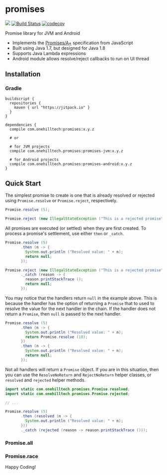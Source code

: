 promises
==========

[![](https://jitpack.io/v/onehilltech/promises.svg)](https://jitpack.io/#onehilltech/promises)
[![Build Status](https://travis-ci.org/onehilltech/promises.svg?branch=master)](https://travis-ci.org/onehilltech/promises)
[![codecov](https://codecov.io/gh/onehilltech/promises/branch/master/graph/badge.svg)](https://codecov.io/gh/onehilltech/promises)

Promise library for JVM and Android

* Implements the [Promises/A+](https://promisesaplus.com/) specification from JavaScript
* Built using Java 1.7, but designed for Java 1.8
* Supports Java Lambda expressions
* Android module allows resolve/reject callbacks to run on UI thread

## Installation

### Gradle

```
buildscript {
  repositories {
    maven { url "https://jitpack.io" }
  }
}

dependencies {
  compile com.onehilltech:promises:x.y.z
  
  # or 
    
  # for JVM projects
  compile com.onehilltech.promises:promises-jvm:x.y.z
  
  # for Android projects
  compile com.onehilltech.promises:promises-android:x.y.z
}
```

## Quick Start

The simplest promise to create is one that is already resolved or rejected using
`Promise.resolve` or `Promise.reject`, respectively.

```java
Promise.resolve (5);

Promise.reject (new IllegalStateException ("This is a rejected promise"));
```

All promises are executed (or settled) when they are first created. To process
a promise's settlement, use either `then` or `_catch`.

```java
Promise.resolve (5)
       .then (n -> {
         System.out.println ("Resolved value: " + n);
         return null;
       });

Promise.reject (new IllegalStateException ("This is a rejected promise"))
       ._catch (reason -> {
         reason.printStackTrace ();
         return null;
       });
```

You may notice that the handlers return `null` in the example above. This is because the
handler has the option of returning a `Promise` that to used to resolve the value for the
next handler in the chain. If the handler does not return a `Promise`, then `null` is passed
to the next handler.

```java
Promise.resolve (5)
       .then (n -> {
         System.out.println ("Resolved value: " + n);
         return Promise.resolve (10);
       })
       .then (n -> {
         System.out.println ("Resolved value: " + n);
         return null;
       });
```

Not all handlers will return a `Promise` object. If you are in this situation, then you can use
the `ResolveNoReturn` and `RejectNoReturn` helper classes, or `resolved` and `rejected` helper
methods.

```java
import static com.onehilltech.promises.Promise.resolved;
import static com.onehilltech.promises.Promise.rejected;

// ...

Promise.resolve (5)
       .then (resolved (n -> {
         System.out.println ("Resolved value: " + n);
       }))
       ._catch (rejected (reason -> reason.printStackTrace ()));
```

### Promise.all

### Promise.race

Happy Coding!

